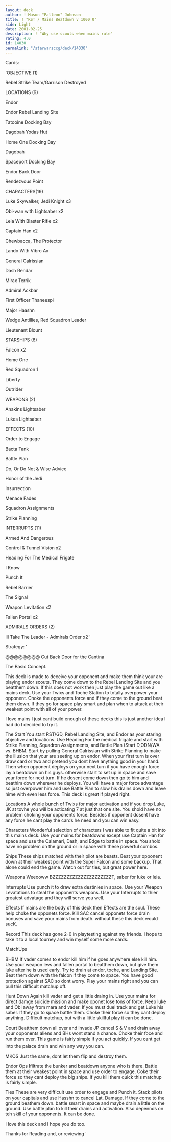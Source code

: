 ```yaml
---
layout: deck
author: ! Mason "Palleon" Johnson
title: ! "RST / Mains Beatdown v 1000 0"
side: Light
date: 2001-02-25
description: ! "Why use scouts when mains rule"
rating: 4.0
id: 14030
permalink: "/starwarsccg/deck/14030"
---
```

Cards: 

'OBJECTIVE (1)

Rebel Strike Team/Garrison Destroyed


LOCATIONS (9)

Endor

Endor Rebel Landing Site

Tatooine Docking Bay

Dagobah Yodas Hut

Home One Docking Bay

Dagobah

Spaceport Docking Bay

Endor Back Door 

Rendezvous Point



CHARACTERS(19)

Luke Skywalker, Jedi Knight x3

Obi-wan with Lightsaber x2

Leia With Blaster Rifle x2

Captain Han x2

Chewbacca, The Protector

Lando With Vibro Ax

General Calrissian

Dash Rendar

Mirax Terrik

Admiral Ackbar

First Officer Thaneespi

Major Haashn

Wedge Antillies, Red Squadron Leader

Lieutenant Blount


STARSHIPS (6)

Falcon x2

Home One

Red Squadron 1

Liberty

Outrider


WEAPONS (2)

Anakins Lightsaber

Lukes Lightsaber


EFFECTS (10)

Order to Engage

Bacta Tank

Battle Plan

Do, Or Do Not & Wise Advice

Honor of the Jedi

Insurrection

Menace Fades

Squadron Assignments

Strike Planning



INTERRUPTS (11)

Armed And Dangerous

Control & Tunnel Vision x2

Heading For The Medical Frigate

I Know

Punch It

Rebel Barrier

The Signal

Weapon Levitation x2

Fallen Portal x2 


ADMIRALS ORDERS (2)

Ill Take The Leader - Admirals Order x2   '

Strategy: '

@@@@@@@@ Cut Back Door for the Cantina


The Basic Concept.


This deck is made to deceive your opponent and make them think your are playing endor scouts. They come down to the Rebel Landing Site and you beatthem down. If this does not work then just play the game out like a mains deck. Use your Twixs and Toche Station to totally overpower your opponent. Choke the opponents force and if they come to the ground beat them down. If they go for space play smart and plan when to attack at their weakest point with all of your power.


I love mains I just cant build enough of these decks this is just another idea I had do I decided to try it.


The Start You start RST/GD, Rebel Landing Site, and Endor as your staring objective and locations. Use Heading For the medical frigate and start with Strike Planning, Squadron Assignments, and Battle Plan (Start D,ODN/WA vs. BHBM. Start by pulling General Calrissian with Strike Planning to make the illusion that your are seeting up on endor. When your first turn is over draw card or two and pretend you dont have anything good in your hand. Then when opponent deploys on your next turn if you have enough force lay a beatdown on his guys. otherwise start to set up in space and save your force for next turn. If he dosent come down then go to him and beathim down wherever he deploys. You will have a major force advantage so just overpower him and use Battle Plan to slow his drains down and leave hime with even less force. This deck is great if played right.


Locations A whole bunch of Twixs for major activation and if you drop Luke, JK at tovhe you will be acticating 7 at just that one site. You shold have no problem choking your opponents force. Besides if opponent dosent have any force he cant play the cards he need and you can win easy.


Characters Wonderful selection of characters I was able to fit quite a bit into this mains deck. Use your mains for beatdowns except use Captain Han for space and use the Calamari, Dash, and Edge to battle in space. You shold have no problem on the ground or in space with these powerful combos.


Ships These ships matched with their pilot are beasts. Beat your opponent down at their weakest point with the Super Falcon and some backup. That alone could end the game. Watch out for ties, but great power here.


Weapons Weeooww BZZZZZZZZZZZZZZZZZZZZZT, saber for luke or leia.


Interrupts Use punch it to draw extra destinies in space. Use your Weapon Levatations to steal the opponents weapons. Use your Interrupts to thier greatest advatage and they will serve you well.


Effects If mains are the body of this deck then Effects are the soul. These help choke the opponets force. Kill SAC cancel opponets force drain bonuses and save your mains from death. without these this deck would sucK.


Record This deck has gone 2-0 in playtesting against my friends. I hope to take it to a local tourney and win myself some more cards.


MatchUps


BHBM If vader comes to endor kill him if he goes anywhere else kill him. Use your weapon levs and fallen portal to beatthem down, but give them luke after he is used early. Try to drain at endor, toche, and Landing Site. Beat them down with the falcon if they come to space. You have good protection against SAC so dont worry. Play your mains right and you can pull this difficult matchup off.


Hunt Down Again kill vader and get a little draing in. Use your mains for direct damge suicide mission and make oponet lose tons of force. Keep luke and Obi away from mara and vader. If you must duel track and get Luke his saber. If they go to space battle them. Choke their force so they cant deploy anything. Difficult matchup, but with a little skillful play it can be done.


Court Beatthem down all over and invade JP cancel S & V and drain away your opponents aliens and BHs wont stand a chance. Choke their foce and run them over. This game is fairly simple if you act quickly. If you cant get into the palace drain and win any way you can. 


MKOS Just the same, dont let them flip and destroy them.


Endor Ops Ifiltrate the bunker and beatdown anyone who is there. Battle them at their weakest point in space and use order to engage. Coke their force so they cant deploy the big ships. If you kill them quick this matchup is fairly simple.


Ties These are very difficult use order to engage and Punch it. Stack pilots on your capitals and use Hasshn to cancel Lat. Damage. If they come to the ground beathem down. battle smart in space and maybe drain a little on the ground. Use battle plan to kill their drains and activation. Also depennds on teh skill of your opponents. It can be done.


I love this deck and I hope you do too.

Thanks for Reading and, or reviewing   '

